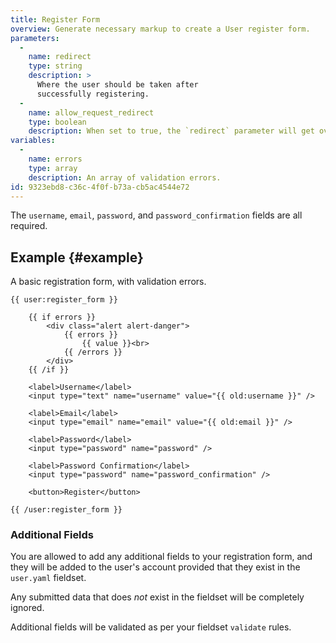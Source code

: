 ```yaml
---
title: Register Form
overview: Generate necessary markup to create a User register form.
parameters:
  -
    name: redirect
    type: string
    description: >
      Where the user should be taken after
      successfully registering.
  -
    name: allow_request_redirect
    type: boolean
    description: When set to true, the `redirect` parameter will get overridden by a `redirect` query parameter in the URL.
variables:
  -
    name: errors
    type: array
    description: An array of validation errors.
id: 9323ebd8-c36c-4f0f-b73a-cb5ac4544e72
---
```

The `username`, `email`, `password`, and `password_confirmation` fields are all required.

## Example {#example}

A basic registration form, with validation errors.

```
{{ user:register_form }}

    {{ if errors }}
        <div class="alert alert-danger">
            {{ errors }}
                {{ value }}<br>
            {{ /errors }}
        </div>
    {{ /if }}

    <label>Username</label>
    <input type="text" name="username" value="{{ old:username }}" />

    <label>Email</label>
    <input type="email" name="email" value="{{ old:email }}" />

    <label>Password</label>
    <input type="password" name="password" />

    <label>Password Confirmation</label>
    <input type="password" name="password_confirmation" />

    <button>Register</button>

{{ /user:register_form }}
```


### Additional Fields

You are allowed to add any additional fields to your registration form, and they will be added to the user's account
provided that they exist in the `user.yaml` fieldset.

Any submitted data that does _not_ exist in the fieldset will be completely ignored.

Additional fields will be validated as per your fieldset `validate` rules.
